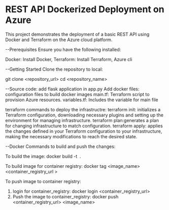 # REST API Dockerized Deployment on Azure

This project demonstrates the deployment of a basic REST API using Docker and Terraform on the Azure cloud platform.

--Prerequisites
Ensure you have the following installed:

Docker: Install Docker,
Terraform: Install Terraform,
Azure cli


--Getting Started
Clone the repository to local:

git clone <repository_url>
cd <repository_name>


--Source code:
add flask application in app.py
Add docker files: configuration files to build docker images
main.tf: Terraform script to provision Azure resources.
variables.tf: Includes the variable for main file


terraform commands to deploy the infrastructre:
terraform init:  initializes a Terraform configuration, downloading necessary plugins and setting up the environment for managing infrastructure.
terraform plan:generates a plan for changing infrastructure to match configuration.
terraform apply: applies the changes defined in your Terraform configuration to your infrastructure, making the necessary modifications to reach the desired state.


--Docker Commands to build and push the changes:

To build the image: docker build -t <image name> .

To build image for container registry: docker tag <image_name> <container_registry_url >

To push image to container registry:
1) login for container_registry: docker login <container_registry_url>
2) Push the image to container_registry: docker push <ontainer_registry_url> <image_name>

